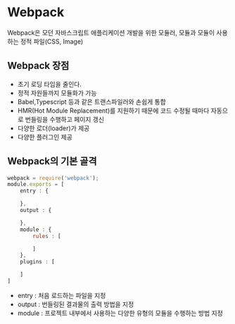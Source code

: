 # Webpack 
Webpack은 모던 자바스크립트 애플리케이션 개발을 위한 모듈러, 모듈과 모듈이 사용하는 정적 파일(CSS, Image)
## Webpack 장점 
- 초기 로딩 타임을 줄인다. 
- 정적 자원들까지 모듈화가 가능
- Babel,Typescript 등과 같은 트랜스파일러와 손쉽게 통합 
- HMR(Hot Module Replacement)를 지원하기 때문에 코드 수정될 때마다 자동으로 번들링을 수행하고 페이지 갱신 
- 다양한 로더(loader)가 제공 
- 다양한 플러그인 제공 

## Webpack의 기본 골격 
``` javascript 
webpack = require('webpack'); 
module.exports = [
    entry : {

    },
    output : {

    },
    module : {
        rules : [

        ]
    },
    plugins : [

    ]
]
```
- entry : 처음 로드하는 파일을 지정 
- output : 번들링된 결과물의 출력 방법을 지정 
- module : 프로젝트 내부에서 사용하는 다양한 유형의 모듈을 수행하는 방법 지정 